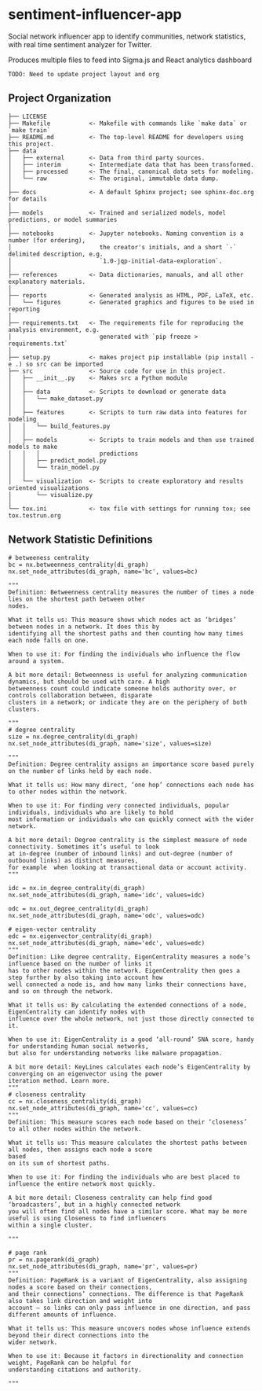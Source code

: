 sentiment-influencer-app
==============================

Social network influencer app to identify communities, network statistics, with real time sentiment analyzer for Twitter.

Produces multiple files to feed into Sigma.js and React analytics dashboard 

`TODO: Need to update project layout and org`


Project Organization
------------

    ├── LICENSE
    ├── Makefile           <- Makefile with commands like `make data` or `make train`
    ├── README.md          <- The top-level README for developers using this project.
    ├── data
    │   ├── external       <- Data from third party sources.
    │   ├── interim        <- Intermediate data that has been transformed.
    │   ├── processed      <- The final, canonical data sets for modeling.
    │   └── raw            <- The original, immutable data dump.
    │
    ├── docs               <- A default Sphinx project; see sphinx-doc.org for details
    │
    ├── models             <- Trained and serialized models, model predictions, or model summaries
    │
    ├── notebooks          <- Jupyter notebooks. Naming convention is a number (for ordering),
    │                         the creator's initials, and a short `-` delimited description, e.g.
    │                         `1.0-jqp-initial-data-exploration`.
    │
    ├── references         <- Data dictionaries, manuals, and all other explanatory materials.
    │
    ├── reports            <- Generated analysis as HTML, PDF, LaTeX, etc.
    │   └── figures        <- Generated graphics and figures to be used in reporting
    │
    ├── requirements.txt   <- The requirements file for reproducing the analysis environment, e.g.
    │                         generated with `pip freeze > requirements.txt`
    │
    ├── setup.py           <- makes project pip installable (pip install -e .) so src can be imported
    ├── src                <- Source code for use in this project.
    │   ├── __init__.py    <- Makes src a Python module
    │   │
    │   ├── data           <- Scripts to download or generate data
    │   │   └── make_dataset.py
    │   │
    │   ├── features       <- Scripts to turn raw data into features for modeling
    │   │   └── build_features.py
    │   │
    │   ├── models         <- Scripts to train models and then use trained models to make
    │   │   │                 predictions
    │   │   ├── predict_model.py
    │   │   └── train_model.py
    │   │
    │   └── visualization  <- Scripts to create exploratory and results oriented visualizations
    │       └── visualize.py
    │
    └── tox.ini            <- tox file with settings for running tox; see tox.testrun.org
    
    
Network Statistic Definitions
-----------

    # betweeness centrality
    bc = nx.betweenness_centrality(di_graph)
    nx.set_node_attributes(di_graph, name='bc', values=bc)

    """
    Definition: Betweenness centrality measures the number of times a node lies on the shortest path between other 
    nodes.

    What it tells us: This measure shows which nodes act as ‘bridges’ between nodes in a network. It does this by 
    identifying all the shortest paths and then counting how many times each node falls on one.
    
    When to use it: For finding the individuals who influence the flow around a system.
    
    A bit more detail: Betweenness is useful for analyzing communication dynamics, but should be used with care. A high 
    betweenness count could indicate someone holds authority over, or controls collaboration between, disparate 
    clusters in a network; or indicate they are on the periphery of both clusters.
    
    """
    # degree centrality
    size = nx.degree_centrality(di_graph)
    nx.set_node_attributes(di_graph, name='size', values=size)

    """
    Definition: Degree centrality assigns an importance score based purely on the number of links held by each node. 
    
    What it tells us: How many direct, ‘one hop’ connections each node has to other nodes within the network.
    
    When to use it: For finding very connected individuals, popular individuals, individuals who are likely to hold
    most information or individuals who can quickly connect with the wider network.
    
    A bit more detail: Degree centrality is the simplest measure of node connectivity. Sometimes it’s useful to look 
    at in-degree (number of inbound links) and out-degree (number of outbound links) as distinct measures, 
    for example  when looking at transactional data or account activity.
    """

    idc = nx.in_degree_centrality(di_graph)
    nx.set_node_attributes(di_graph, name='idc', values=idc)

    odc = nx.out_degree_centrality(di_graph)
    nx.set_node_attributes(di_graph, name='odc', values=odc)

    # eigen-vector centrality
    edc = nx.eigenvector_centrality(di_graph)
    nx.set_node_attributes(di_graph, name='edc', values=edc)
    """
    Definition: Like degree centrality, EigenCentrality measures a node’s influence based on the number of links it 
    has to other nodes within the network. EigenCentrality then goes a step further by also taking into account how 
    well connected a node is, and how many links their connections have, and so on through the network.

    What it tells us: By calculating the extended connections of a node, EigenCentrality can identify nodes with 
    influence over the whole network, not just those directly connected to it.

    When to use it: EigenCentrality is a good ‘all-round’ SNA score, handy for understanding human social networks, 
    but also for understanding networks like malware propagation.

    A bit more detail: KeyLines calculates each node’s EigenCentrality by converging on an eigenvector using the power 
    iteration method. Learn more.
    """
    # closeness centrality
    cc = nx.closeness_centrality(di_graph)
    nx.set_node_attributes(di_graph, name='cc', values=cc)
    """
    Definition: This measure scores each node based on their ‘closeness’ to all other nodes within the network.
    
    What it tells us: This measure calculates the shortest paths between all nodes, then assigns each node a score 
    based 
    on its sum of shortest paths.
    
    When to use it: For finding the individuals who are best placed to influence the entire network most quickly.
    
    A bit more detail: Closeness centrality can help find good ‘broadcasters’, but in a highly connected network 
    you will often find all nodes have a similar score. What may be more useful is using Closeness to find influencers 
    within a single cluster.
    
    """

    # page rank
    pr = nx.pagerank(di_graph)
    nx.set_node_attributes(di_graph, name='pr', values=pr)
    """
    Definition: PageRank is a variant of EigenCentrality, also assigning nodes a score based on their connections,
    and their connections’ connections. The difference is that PageRank also takes link direction and weight into 
    account – so links can only pass influence in one direction, and pass different amounts of influence.
    
    What it tells us: This measure uncovers nodes whose influence extends beyond their direct connections into the 
    wider network.
    
    When to use it: Because it factors in directionality and connection weight, PageRank can be helpful for 
    understanding citations and authority.
    
    """    
    
    
    
    
    
